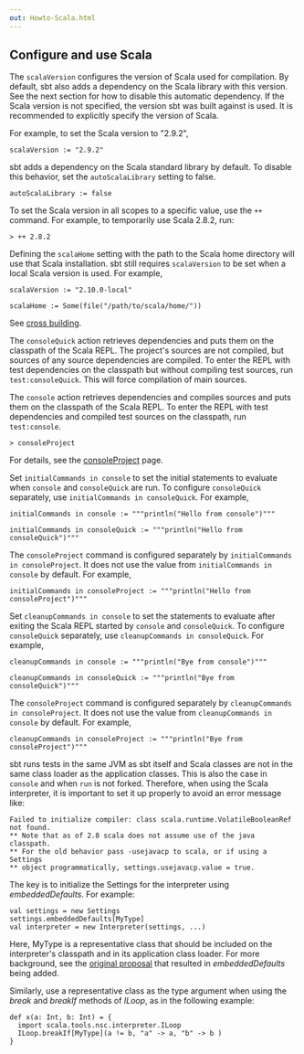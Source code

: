 ```yaml
---
out: Howto-Scala.html
---
```


  [Cross-Build]: Cross-Build.html
  [Console-Project]: Console-Project.html

Configure and use Scala
-----------------------

The `scalaVersion` configures the version of Scala used for compilation.
By default, sbt also adds a dependency on the Scala library with this
version. See the next section for how to disable this automatic
dependency. If the Scala version is not specified, the version sbt was
built against is used. It is recommended to explicitly specify the
version of Scala.

For example, to set the Scala version to "2.9.2",

    scalaVersion := "2.9.2"

sbt adds a dependency on the Scala standard library by default. To
disable this behavior, set the `autoScalaLibrary` setting to false.

    autoScalaLibrary := false

To set the Scala version in all scopes to a specific value, use the `++`
command. For example, to temporarily use Scala 2.8.2, run:

```
> ++ 2.8.2
```

Defining the `scalaHome` setting with the path to the Scala home
directory will use that Scala installation. sbt still requires
`scalaVersion` to be set when a local Scala version is used. For
example,

    scalaVersion := "2.10.0-local"

    scalaHome := Some(file("/path/to/scala/home/"))

See [cross building][Cross-Build].

The `consoleQuick` action retrieves dependencies and puts them on the
classpath of the Scala REPL. The project's sources are not compiled, but
sources of any source dependencies are compiled. To enter the REPL with
test dependencies on the classpath but without compiling test sources,
run `test:consoleQuick`. This will force compilation of main sources.

The `console` action retrieves dependencies and compiles sources and
puts them on the classpath of the Scala REPL. To enter the REPL with
test dependencies and compiled test sources on the classpath, run
`test:console`.

```
> consoleProject
```

For details, see the [consoleProject][Console-Project]
page.

Set `initialCommands in console` to set the initial statements to
evaluate when `console` and `consoleQuick` are run. To configure
`consoleQuick` separately, use `initialCommands in consoleQuick`. For
example,

    initialCommands in console := """println("Hello from console")"""

    initialCommands in consoleQuick := """println("Hello from consoleQuick")"""

The `consoleProject` command is configured separately by
`initialCommands in consoleProject`. It does not use the value from
`initialCommands in console` by default. For example,

    initialCommands in consoleProject := """println("Hello from consoleProject")"""

Set `cleanupCommands in console` to set the statements to evaluate after
exiting the Scala REPL started by `console` and `consoleQuick`. To
configure `consoleQuick` separately, use
`cleanupCommands in consoleQuick`. For example,

    cleanupCommands in console := """println("Bye from console")"""

    cleanupCommands in consoleQuick := """println("Bye from consoleQuick")"""

The `consoleProject` command is configured separately by
`cleanupCommands in consoleProject`. It does not use the value from
`cleanupCommands in console` by default. For example,

    cleanupCommands in consoleProject := """println("Bye from consoleProject")"""

sbt runs tests in the same JVM as sbt itself and Scala classes are not
in the same class loader as the application classes. This is also the
case in `console` and when `run` is not forked. Therefore, when using
the Scala interpreter, it is important to set it up properly to avoid an
error message like:

```
Failed to initialize compiler: class scala.runtime.VolatileBooleanRef not found.
** Note that as of 2.8 scala does not assume use of the java classpath.
** For the old behavior pass -usejavacp to scala, or if using a Settings
** object programmatically, settings.usejavacp.value = true.
```

The key is to initialize the Settings for the interpreter using
*embeddedDefaults*. For example:

    val settings = new Settings
    settings.embeddedDefaults[MyType]
    val interpreter = new Interpreter(settings, ...)

Here, MyType is a representative class that should be included on the
interpreter's classpath and in its application class loader. For more
background, see the
[original proposal](https://gist.github.com/404272) that resulted in
*embeddedDefaults* being added.

Similarly, use a representative class as the type argument when using
the *break* and *breakIf* methods of *ILoop*, as in the following
example:

    def x(a: Int, b: Int) = {
      import scala.tools.nsc.interpreter.ILoop
      ILoop.breakIf[MyType](a != b, "a" -> a, "b" -> b )
    }
